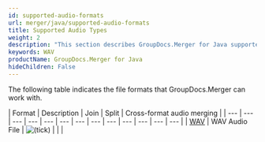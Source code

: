 ```yaml
---
id: supported-audio-formats
url: merger/java/supported-audio-formats
title: Supported Audio Types
weight: 2
description: "This section describes GroupDocs.Merger for Java supported audio types. The Library supports WAV and many more."
keywords: WAV
productName: GroupDocs.Merger for Java
hideChildren: False
---
```

The following table indicates the file formats that GroupDocs.Merger can work with.

| Format | Description | Join | Split | Cross-format audio merging |
| --- | --- | --- | --- | --- | --- | --- | --- | --- | --- | --- | --- | --- |
| [WAV](https://docs.fileformat.com/audio/wav/) | WAV Audio File | ![(tick)](/merger/net/images/check.png) |   |   |

